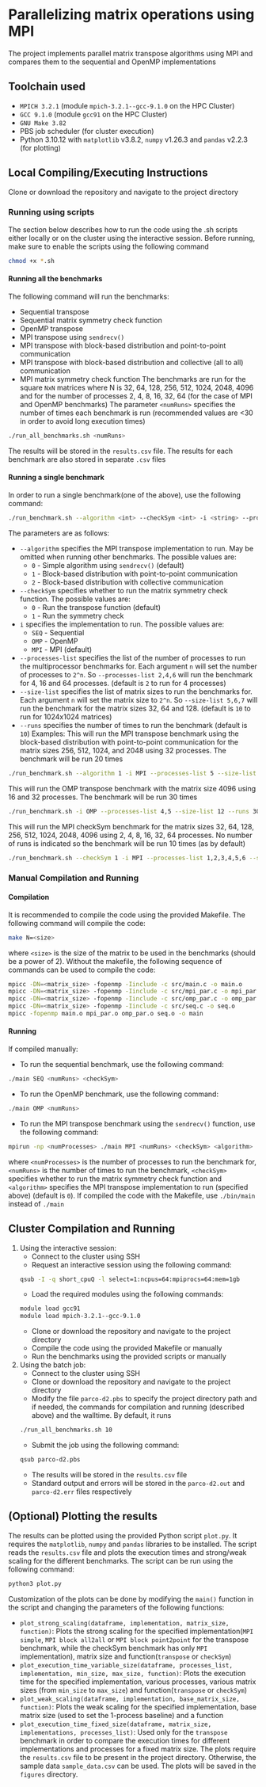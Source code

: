 # Parallelizing matrix operations using MPI

The project implements parallel matrix transpose algorithms using MPI and compares them to the sequential and OpenMP implementations

## Toolchain used

- `MPICH 3.2.1` (module `mpich-3.2.1--gcc-9.1.0` on the HPC Cluster)
- `GCC 9.1.0` (module `gcc91` on the HPC Cluster)
- `GNU Make 3.82`
- PBS job scheduler (for cluster execution)
- Python 3.10.12 with `matplotlib` v3.8.2, `numpy` v1.26.3 and `pandas` v2.2.3 (for plotting)

## Local Compiling/Executing Instructions
Clone or download the repository and navigate to the project directory
### Running using scripts
The section below describes how to run the code using the .sh scripts either locally or on the cluster using the interactive session.
Before running, make sure to enable the scripts using the following command
```sh
chmod +x *.sh
```
#### Running all the benchmarks
The following command will run the benchmarks:
 - Sequential transpose
 - Sequential matrix symmetry check function
 - OpenMP transpose
 - MPI transpose using `sendrecv()`
 - MPI transpose with block-based distribution and point-to-point communication
 - MPI transpose with block-based distribution and collective (all to all) communication
 - MPI matrix symmetry check function
The benchmarks are run for the square `NxN` matrices where N is 32, 64, 128, 256, 512, 1024, 2048, 4096 and for the number of processes 2, 4, 8, 16, 32, 64 (for the case of MPI and OpenMP benchmarks)
The parameter `<numRuns>` specifies the number of times each benchmark is run (recommended values are <30 in order to avoid long execution times)
```sh
./run_all_benchmarks.sh <numRuns>
```
The results will be stored in the `results.csv` file.
The results for each benchmark are also stored in separate `.csv` files
#### Running a single benchmark
In order to run a single benchmark(one of the above), use the following command:
```sh
./run_benchmark.sh --algorithm <int> --checkSym <int> -i <string> --processes-list <int,int,...> --size-list <int,int,...> --runs <int>
```
The parameters are as follows:
- `--algorithm` specifies the MPI transpose implementation to run. May be omitted when running other benchmarks. The possible values are:
  - `0` - Simple algorithm using `sendrecv()` (default)
  - `1` - Block-based distribution with point-to-point communication
  - `2` - Block-based distribution with collective communication
- `--checkSym` specifies whether to run the matrix symmetry check function. The possible values are:
    - `0` - Run the transpose function (default)
    - `1` - Run the symmetry check
- `i` specifies the implementation to run. The possible values are:
  - `SEQ` - Sequential
  - `OMP` - OpenMP
  - `MPI` - MPI (default)
- `--processes-list` specifies the list of the number of processes to run the multiprocessor benchmarks for. Each argument `n` will set the number of processes to `2^n`. So `--processes-list 2,4,6` will run the benchmark for 4, 16 and 64 processes. (default is `2` to run for 4 processes)
- `--size-list` specifies the list of matrix sizes to run the benchmarks for. Each argument `n` will set the matrix size to `2^n`. So `--size-list 5,6,7` will run the benchmark for the matrix sizes 32, 64 and 128. (default is `10` to run for 1024x1024 matrices)
- `--runs` specifies the number of times to run the benchmark (default is `10`)
Examples:
This will run the MPI transpose benchmark using the block-based distribution with point-to-point communication for the matrix sizes 256, 512, 1024, and 2048 using 32 processes. The benchmark will be run 20 times
```sh
./run_benchmark.sh --algorithm 1 -i MPI --processes-list 5 --size-list 8,9,10,11 --runs 20
```
This will run the OMP transpose benchmark with the matrix size 4096 using 16 and 32 processes. The benchmark will be run 30 times
```sh
./run_benchmark.sh -i OMP --processes-list 4,5 --size-list 12 --runs 30
```
This will run the MPI checkSym benchmark for the matrix sizes 32, 64, 128, 256, 512, 1024, 2048, 4096 using 2, 4, 8, 16, 32, 64 processes. No number of runs is indicated so the benchmark will be run 10 times (as by default)
```sh
./run_benchmark.sh --checkSym 1 -i MPI --processes-list 1,2,3,4,5,6 --size-list 5,6,7,8,9,10,11,12
```
### Manual Compilation and Running
#### Compilation
It is recommended to compile the code using the provided Makefile. The following command will compile the code:
```sh
make N=<size>
```
where `<size>` is the size of the matrix to be used in the benchmarks (should be a power of 2).
Without the makefile, the following sequence of commands can be used to compile the code:
```sh
mpicc -DN=<matrix_size> -fopenmp -Iinclude -c src/main.c -o main.o
mpicc -DN=<matrix_size> -fopenmp -Iinclude -c src/mpi_par.c -o mpi_par.o
mpicc -DN=<matrix_size> -fopenmp -Iinclude -c src/omp_par.c -o omp_par.o
mpicc -DN=<matrix_size> -fopenmp -Iinclude -c src/seq.c -o seq.o
mpicc -fopenmp main.o mpi_par.o omp_par.o seq.o -o main
```
#### Running
If compiled manually:
- To run the sequential benchmark, use the following command:
```sh
./main SEQ <numRuns> <checkSym>
```
- To run the OpenMP benchmark, use the following command:
```sh
./main OMP <numRuns>
```
- To run the MPI transpose benchmark using the `sendrecv()` function, use the following command:
```sh
mpirun -np <numProcesses> ./main MPI <numRuns> <checkSym> <algorithm>
```
where `<numProcesses>` is the number of processes to run the benchmark for, `<numRuns>` is the number of times to run the benchmark, `<checkSym>` specifies whether to run the matrix symmetry check function and `<algorithm>` specifies the MPI transpose implementation to run (specified above) (default is `0`).
If compiled the code with the Makefile, use `./bin/main` instead of `./main`
## Cluster Compilation and Running
1. Using the interactive session:
    - Connect to the cluster using SSH
    - Request an interactive session using the following command:
    ```sh
    qsub -I -q short_cpuQ -l select=1:ncpus=64:mpiprocs=64:mem=1gb
    ```
    - Load the required modules using the following commands:
    ```sh
    module load gcc91
    module load mpich-3.2.1--gcc-9.1.0
    ```
    - Clone or download the repository and navigate to the project directory
    - Compile the code using the provided Makefile or manually
    - Run the benchmarks using the provided scripts or manually
2. Using the batch job:
    - Connect to the cluster using SSH
    - Clone or download the repository and navigate to the project directory
    - Modify the file `parco-d2.pbs` to specify the project directory path and if needed, the commands for compilation and running (described above) and the walltime. By default, it runs
    ```sh
    ./run_all_benchmarks.sh 10
    ```
    - Submit the job using the following command:
    ```sh
    qsub parco-d2.pbs
    ```
    - The results will be stored in the `results.csv` file
    - Standard output and errors will be stored in the `parco-d2.out` and `parco-d2.err` files respectively
## (Optional) Plotting the results
The results can be plotted using the provided Python script `plot.py`. It requires the `matplotlib`, `numpy` and `pandas` libraries to be installed. The script reads the `results.csv` file and plots the execution times and strong/weak scaling for the different benchmarks. The script can be run using the following command:
```sh
python3 plot.py
```
Customization of the plots can be done by modifying the `main()` function in the script and changing the parameters of the following functions:
- `plot_strong_scaling(dataframe, implementation, matrix_size, function)`: Plots the strong scaling for the specified implementation(`MPI simple`, `MPI block all2all` or `MPI block point2point` for the transpose benchmark, while the checkSym benchmark has only `MPI` implementation), matrix size and function(`transpose` or `checkSym`)
- `plot_execution_time_variable_size(dataframe, processes_list, implementation, min_size, max_size, function)`: Plots the execution time for the specified implementation, various processes, various matrix sizes (from `min_size` to `max_size`) and function(`transpose` or `checkSym`)
- `plot_weak_scaling(dataframe, implementation, base_matrix_size, function)`: Plots the weak scaling for the specified implementation, base matrix size (used to set the 1-process baseline) and a function
- `plot_execution_time_fixed_size(dataframe, matrix_size, implementations, processes_list)`: Used only for the `transpose` benchmark in order to compare the execution times for different implementations and processes for a fixed matrix size.
The plots require the `results.csv` file to be present in the project directory. Otherwise, the sample data `sample_data.csv` can be used.
The plots will be saved in the `figures` directory. 
